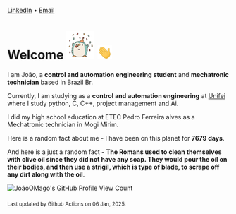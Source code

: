 [LinkedIn](https://www.linkedin.com/in/joão-pedro-gozzoli-b95641301/) &bull;
[Email](joaopedrogozzoli@gmail.com)

# Welcome <img src="happy.gif" height="64px" /> <img src="wave.gif" height="32px" />

I am João, a  **control and automation engineering student** and **mechatronic technician** based in Brazil Br.

Currently, I am studying as a **control and automation engineering** at [Unifei](https://unifei.edu.br) where I study python, C, C++, project management and Ai.

I did my high school education at ETEC Pedro Ferreira alves as a Mechatronic technician in Mogi Mirim.

Here is a random fact about me - I have been on this planet for **7679 days**.

And here is a just a random fact -  **The Romans used to clean themselves with olive oil since they did not have any soap. They would pour the oil on their bodies, and then use a strigil, which is type of blade, to scrape off any dirt along with the oil**.

![JoãoOMago's GitHub Profile View Count](https://komarev.com/ghpvc/?username=JoaoOMago)

<sub>Last updated by Github Actions on 06 Jan, 2025.</sub>
